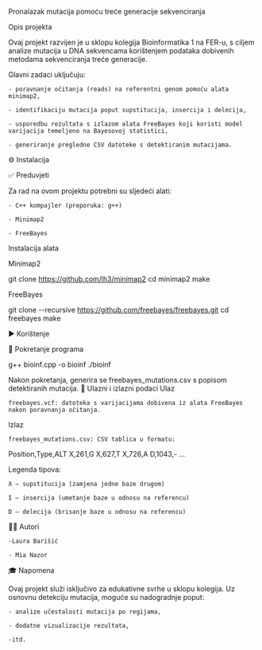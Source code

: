 Pronalazak mutacija pomoću treće generacije sekvenciranja

Opis projekta

Ovaj projekt razvijen je u sklopu kolegija Bioinformatika 1 na FER-u, s ciljem analize mutacija u DNA sekvencama korištenjem podataka dobivenih metodama sekvenciranja treće generacije.

Glavni zadaci uključuju:

    - poravnanje očitanja (reads) na referentni genom pomoću alata minimap2,

    - identifikaciju mutacija poput supstitucija, insercija i delecija,

    - usporedbu rezultata s izlazom alata FreeBayes koji koristi model varijacija temeljeno na Bayesovoj statistici,

    - generiranje pregledne CSV datoteke s detektiranim mutacijama.

⚙️ Instalacija

✅ Preduvjeti

Za rad na ovom projektu potrebni su sljedeći alati:

    - C++ kompajler (preporuka: g++)

    - Minimap2

    - FreeBayes

Instalacija alata

Minimap2

git clone https://github.com/lh3/minimap2
cd minimap2
make

FreeBayes

git clone --recursive https://github.com/freebayes/freebayes.git
cd freebayes
make

▶️ Korištenje

🔧 Pokretanje programa

g++ bioinf.cpp -o bioinf
./bioinf

Nakon pokretanja, generira se freebayes_mutations.csv s popisom detektiranih mutacija.
📄 Ulazni i izlazni podaci
Ulaz

    freebayes.vcf: datoteka s varijacijama dobivena iz alata FreeBayes nakon poravnanja očitanja.

Izlaz

    freebayes_mutations.csv: CSV tablica u formatu:

Position,Type,ALT
X,261,G
X,627,T
X,726,A
D,1043,-
...

Legenda tipova:

    X – supstitucija (zamjena jedne baze drugom)

    I – insercija (umetanje baze u odnosu na referencu)

    D – delecija (brisanje baze u odnosu na referencu)

👩‍🔬 Autori

    -Laura Barišić

    - Mia Nazor

🎓 Napomena

Ovaj projekt služi isključivo za edukativne svrhe u sklopu kolegija. Uz osnovnu detekciju mutacija, moguće su nadogradnje poput:

    - analize učestalosti mutacija po regijama,

    - dodatne vizualizacije rezultata,

    -itd.
